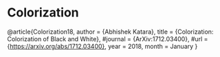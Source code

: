 # Colorization
@article{Colorization18,
  author          = {Abhishek Katara},
  title           = {Colorization: Colorization of Black and White},
  #journal         = {ArXiv:1712.03400},
  #url             = {https://arxiv.org/abs/1712.03400},
  year            = 2018,
  month           = January
}
